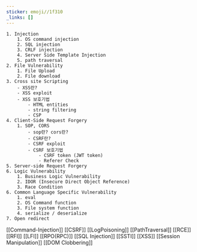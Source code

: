 ```yaml
---
sticker: emoji//1f310
_links: []
---
```

```
1. Injection
    1. OS command injection
    2. SQL injection
    3. CRLF injection
    4. Server Side Template Injection
    5. path traversal
2. File Vulnerability
    1. File Upload
    2. File download
3. Cross site Scripting
    - XSS란?
    - XSS exploit
    - XSS 보호기법
        - HTML entities
        - string filtering
        - CSP
4. Client-Side Request Forgery
    1. SOP, CORS
        - sop란? cors란?
        - CSRF란?
        - CSRF exploit
        - CSRF 보호기법
            - CSRF token (JWT token)
            - Referer Check
5. Server-side Request Forgery
6. Logic Vulnerability
    1. Business Logic Vulnerability
    2. IDOR (Insecure Direct Object Reference)
    3. Race Condition
6. Common Language Specific Vulnerability
    1. eval
    2. OS Command function
    3. File system function
    4. serialize / deserialize
7. Open redirect
```

[[Command-Injection]]
[[CSRF]]
[[LogPoisoning]]
[[PathTraversal]]
[[RCE]]
[[RFI]]
[[LFI]]
[[RPO(RPC)]]
[[SQL Injection]]
[[SSTI]]
[[XSS]]
[[Session Manipulation]]
[[DOM Clobbering]]